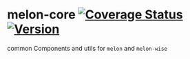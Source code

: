 # melon-core [![Coverage Status](https://coveralls.io/repos/github/react-melon/melon-core/badge.svg)](https://coveralls.io/github/react-melon/melon-core) [![Version](https://img.shields.io/npm/v/melon-core.svg)](https://www.npmjs.com/package/melon-core)

common Components and utils for `melon` and `melon-wise`
